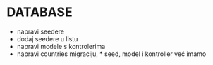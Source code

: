 # DATABASE
- napravi seedere
- dodaj seedere u listu
- napravi modele s kontrolerima
- napravi countries migraciju, * seed, model i kontroller već imamo